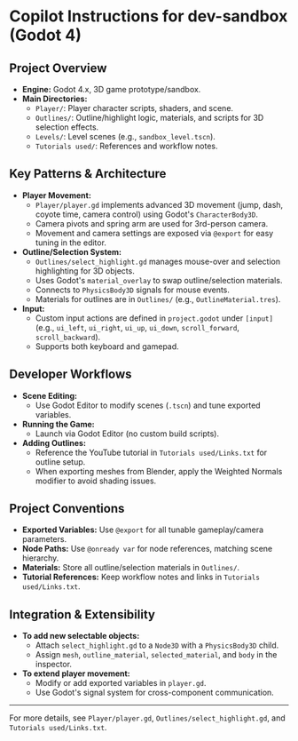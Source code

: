 # Copilot Instructions for dev-sandbox (Godot 4)

## Project Overview
- **Engine:** Godot 4.x, 3D game prototype/sandbox.
- **Main Directories:**
  - `Player/`: Player character scripts, shaders, and scene.
  - `Outlines/`: Outline/highlight logic, materials, and scripts for 3D selection effects.
  - `Levels/`: Level scenes (e.g., `sandbox_level.tscn`).
  - `Tutorials used/`: References and workflow notes.

## Key Patterns & Architecture
- **Player Movement:**
  - `Player/player.gd` implements advanced 3D movement (jump, dash, coyote time, camera control) using Godot's `CharacterBody3D`.
  - Camera pivots and spring arm are used for 3rd-person camera.
  - Movement and camera settings are exposed via `@export` for easy tuning in the editor.
- **Outline/Selection System:**
  - `Outlines/select_highlight.gd` manages mouse-over and selection highlighting for 3D objects.
  - Uses Godot's `material_overlay` to swap outline/selection materials.
  - Connects to `PhysicsBody3D` signals for mouse events.
  - Materials for outlines are in `Outlines/` (e.g., `OutlineMaterial.tres`).
- **Input:**
  - Custom input actions are defined in `project.godot` under `[input]` (e.g., `ui_left`, `ui_right`, `ui_up`, `ui_down`, `scroll_forward`, `scroll_backward`).
  - Supports both keyboard and gamepad.

## Developer Workflows
- **Scene Editing:**
  - Use Godot Editor to modify scenes (`.tscn`) and tune exported variables.
- **Running the Game:**
  - Launch via Godot Editor (no custom build scripts).
- **Adding Outlines:**
  - Reference the YouTube tutorial in `Tutorials used/Links.txt` for outline setup.
  - When exporting meshes from Blender, apply the Weighted Normals modifier to avoid shading issues.

## Project Conventions
- **Exported Variables:** Use `@export` for all tunable gameplay/camera parameters.
- **Node Paths:** Use `@onready var` for node references, matching scene hierarchy.
- **Materials:** Store all outline/selection materials in `Outlines/`.
- **Tutorial References:** Keep workflow notes and links in `Tutorials used/Links.txt`.

## Integration & Extensibility
- **To add new selectable objects:**
  - Attach `select_highlight.gd` to a `Node3D` with a `PhysicsBody3D` child.
  - Assign `mesh`, `outline_material`, `selected_material`, and `body` in the inspector.
- **To extend player movement:**
  - Modify or add exported variables in `player.gd`.
  - Use Godot's signal system for cross-component communication.

---

For more details, see `Player/player.gd`, `Outlines/select_highlight.gd`, and `Tutorials used/Links.txt`.
